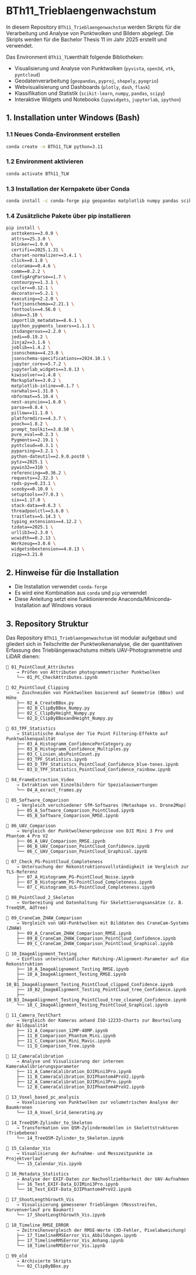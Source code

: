 # BTh11_Trieblaengenwachstum

In diesem Repository `BTh11_Trieblaengenwachstum` werden Skripts für die Verarbeitung und Analyse von Punktwolken und Bildern abgelegt. Die Skripts werden für die Bachelor Thesis 11 im Jahr 2025 erstellt und verwendet.

Das Environment `BTh11_TLW`enthält folgende Bibliotheken:

- Visualisierung und Analyse von Punktwolken (`pyvista`, `open3d`, `vtk`, `pyntcloud`)
- Geodatenverarbeitung (`geopandas`, `pyproj`, `shapely`, `pyogrio`)
- Webvisualisierung und Dashboards (`plotly`, `dash`, `flask`)
- Klassifikation und Statistik (`scikit-learn`, `numpy`, `pandas`, `scipy`)
- Interaktive Widgets und Notebooks (`ipywidgets`, `jupyterlab`, `ipython`)

## 1. Installation unter Windows (Bash)

### 1.1 Neues Conda-Environment erstellen

```bash
conda create -n BTh11_TLW python=3.11
```

### 1.2 Environment aktivieren

```bash
conda activate BTh11_TLW
```

### 1.3 Installation der Kernpakete über Conda

```bash
conda install -c conda-forge pip geopandas matplotlib numpy pandas scikit-learn scipy shapely pyproj laspy vtk open3d pyvista dash flask plotly ipywidgets ipython jupyterlab stringcase tqdm retrying pyogrio
```

### 1.4 Zusätzliche Pakete über pip installieren

```bash
pip install \
  asttokens==3.0.0 \
  attrs==25.3.0 \
  blinker==1.9.0 \
  certifi==2025.1.31 \
  charset-normalizer==3.4.1 \
  click==8.1.8 \
  colorama==0.4.6 \
  comm==0.2.2 \
  ConfigArgParse==1.7 \
  contourpy==1.3.1 \
  cycler==0.12.1 \
  decorator==5.2.1 \
  executing==2.2.0 \
  fastjsonschema==2.21.1 \
  fonttools==4.56.0 \
  idna==3.10 \
  importlib_metadata==8.6.1 \
  ipython_pygments_lexers==1.1.1 \
  itsdangerous==2.2.0 \
  jedi==0.19.2 \
  Jinja2==3.1.6 \
  joblib==1.4.2 \
  jsonschema==4.23.0 \
  jsonschema-specifications==2024.10.1 \
  jupyter_core==5.7.2 \
  jupyterlab_widgets==3.0.13 \
  kiwisolver==1.4.8 \
  MarkupSafe==3.0.2 \
  matplotlib-inline==0.1.7 \
  narwhals==1.31.0 \
  nbformat==5.10.4 \
  nest-asyncio==1.6.0 \
  parso==0.8.4 \
  pillow==11.1.0 \
  platformdirs==4.3.7 \
  pooch==1.8.2 \
  prompt_toolkit==3.0.50 \
  pure_eval==0.2.3 \
  Pygments==2.19.1 \
  pyntcloud==0.3.1 \
  pyparsing==3.2.1 \
  python-dateutil==2.9.0.post0 \
  pytz==2025.1 \
  pywin32==310 \
  referencing==0.36.2 \
  requests==2.32.3 \
  rpds-py==0.23.1 \
  scooby==0.10.0 \
  setuptools==77.0.3 \
  six==1.17.0 \
  stack-data==0.6.3 \
  threadpoolctl==3.6.0 \
  traitlets==5.14.3 \
  typing_extensions==4.12.2 \
  tzdata==2025.1 \
  urllib3==2.3.0 \
  wcwidth==0.2.13 \
  Werkzeug==3.0.6 \
  widgetsnbextension==4.0.13 \
  zipp==3.21.0
```

## 2. Hinweise für die Installation

- Die Installation verwendet `conda-forge`
- Es wird eine Kombination aus `conda` und `pip` verwendet
- Diese Anleitung setzt eine funktionierende Anaconda/Miniconda-Installation auf Windows voraus

## 3. Repository Struktur
Das Repository `BTh11_Trieblaengenwachstum` ist modular aufgebaut und gliedert sich in Teilschritte der Punktwolkenanalyse, die der quantitativen Erfassung des Trieblängenwachstums mittels UAV-Photogrammetrie und LiDAR dienen:

```text
📁 01_PointCloud_Attributes
    → Prüfen von Attributen photogrammetrischer Punktwolken
    └── 01_PC_CheckAttributes.ipynb

📁 02_PointCloud_Clipping
    → Zuschneiden von Punktwolken basierend auf Geometrie (BBox) und Höhe
    ├── 02_A_CreateBBox.py
    ├── 02_B_ClipByBBox_Numpy.py
    ├── 02_C_ClipByHeight_Numpy.py
    └── 02_D_ClipByBBoxandHeight_Numpy.py

📁 03_TPF_Statistics
    → Statistische Analyse der Tie Point Filtering-Effekte auf Punktwolkenqualität
    ├── 03_A_Histogramm_ConfidencePerCategory.py
    ├── 03_B_Histogramm_Confidence_Multiples.py
    ├── 03_C_Linien_absPointCount.py
    ├── 03_TPF_Statistics.ipynb
    ├── 03_D_TPF_Statistics_PointCloud_Confidence_blue-tones.ipynb
    └── 03_D_TPF_Statistics_PointCloud_Confidence_rainbow.ipynb

📁 04_FrameExtraction_Video
    → Extraktion von Einzelbildern für Spezialauswertungen
    └── 04_A_exract_frames.py

📁 05_Software_Comparison
    → Vergleich verschiedener SfM-Softwares (Metashape vs. Drone2Map)
    ├── 05_A_Software_Comparison_PointCloud.ipynb
    └── 05_B_Software_Comparison_RMSE.ipynb

📁 06_UAV_Comparison
    → Vergleich der Punktwolkenergebnisse von DJI Mini 3 Pro und Phantom 4 Pro V2
    ├── 06_A_UAV_Comparison_RMSE.ipynb
    ├── 06_B_UAV_Comparison_PointCloud_Confidence.ipynb
    └── 06_C_UAV_Comparison_PointCloud_Graphical.ipynb

📁 07_Check_PG-PointCloud_Completeness
    → Untersuchung der Rekonstruktionsvollständigkeit im Vergleich zur TLS-Referenz
    ├── 07_A_Histogramm_PG-PointCloud_Noise.ipynb
    ├── 07_B_Histogramm_PG-PointCloud_Completeness.ipynb
    └── 07_C_Histogramm_ULS-PointCloud_Completeness.ipynb

📁 08_PointCloud_2_Skeleton
    → Vorbereitung und Datenhaltung für Skelettierungsansätze (z. B. TreeQSM, AdTree)

📁 09_CraneCam_ZHAW_Comparison
    → Vergleich von UAV-Punktwolken mit Bilddaten des CraneCam-Systems (ZHAW)
    ├── 09_A_CraneCam_ZHAW_Comparison_RMSE.ipynb
    ├── 09_B_CraneCam_ZHAW_Comparison_PointCloud_Confidence.ipynb
    └── 09_C_CraneCam_ZHAW_Comparison_PointCloud_Graphical.ipynb

📁 10_ImageAlignment_Testing
    → Einfluss unterschiedlicher Matching-/Alignment-Parameter auf die Rekonstruktion
    ├── 10_A_ImageAlignement_Testing_RMSE.ipynb
    ├── 10_A_ImageAlignment_Testing_RMSE.ipynb
    ├── 10_B1_ImageAlignment_Testing_PointCloud_clipped_Confidence.ipynb
    ├── 10_B2_ImageAlignment_Testing_PointCloud_tree_Confidence.ipynb
    ├── 10_B3_ImageAlignment_Testing_PointCloud_tree_cleaned_Confidence.ipynb
    └── 10_C_ImageAlignment_Testing_PointCloud_Graphical.ipynb

📁 11_Camera_TestChart
    → Vergleich der Kameras anhand ISO-12233-Charts zur Beurteilung der Bildqualität
    ├── 11_A_Comparison_12MP-48MP.ipynb
    ├── 11_B_Comparison_Phantom_Mini.ipynb
    ├── 11_C_Comparison_Mini_Mavic.ipynb
    └── 11_D_Comparison_Tree.ipynb

📁 12_CameraCalibration
    → Analyse und Visualisierung der internen Kamerakalibrierungsparameter
    ├── 11_A_CameraCalibration_DJIMini3Pro.ipynb
    ├── 11_B_CameraCalibration_DJIPhantom4ProV2.ipynb
    ├── 12_A_CameraCalibration_DJIMini3Pro.ipynb
    └── 12_B_CameraCalibration_DJIPhantom4ProV2.ipynb

📁 13_Voxel_based_pc_analysis
    → Voxelisierung von Punktwolken zur volumetrischen Analyse der Baumkronen
    └── 13_A_Voxel_Grid_Generating.py

📁 14_TreeQSM-Zylinder_to_Skeleton
    → Transformation von QSM-Zylindermodellen in Skelettstrukturen (Triebebene)
    └── 14_TreeQSM-Zylinder_to_Skeleton.ipynb

📁 15_Calendar_Vis
    → Visualisierung der Aufnahme- und Messzeitpunkte im Projektverlauf
    └── 15_Calendar_Vis.ipynb

📁 16_Metadata_Statistics
    → Analyse der EXIF-Daten zur Nachvollziehbarkeit der UAV-Aufnahmen
    ├── 16_Test_EXIF-Data_DJIMini3Pro.ipynb
    └── 16_Test_EXIF-Data_DJIPhantom4ProV2.ipynb

📁 17_ShootLengthGrowth_Vis
    → Visualisierung gemessener Trieblängen (Messstreifen, Kurvenverlauf pro Baumart)
    └── 17_ShootLengthGrowth_Vis.ipynb

📁 18_Timeline_RMSE_ERROR
    → Zeitreihenvergleich der RMSE-Werte (3D-Fehler, Pixelabweichung)
    ├── 17_TimelineRMSEerror_Vis_Abbildungen.ipynb
    ├── 17_TimelineRMSEerror_Vis_Anhang.ipynb
    └── 18_TimelineRMSEerror_Vis.ipynb

📁 99_old
    → Archivierte Skripts
    └── 02_ClipByBBox.py

```

